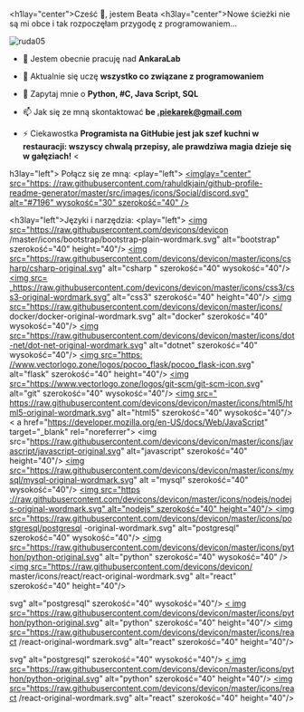 <h1lay="center">Cześć 👋, jestem Beata</h1>
<h3lay="center">Nowe ścieżki nie są mi obce i tak rozpoczęłam przygodę z programowaniem...</h3>

<p wyrównanie="left"> <img src="https://komarev.com/ghpvc/?username=ruda05&label=Profile%20views&color=0e75b6&style=flat" alt="ruda05" /> </p>

- 🔭 Jestem obecnie pracuję nad **AnkaraLab**

- 🌱 Aktualnie się uczę **wszystko co związane z programowaniem**

- 💬 Zapytaj mnie o **Python, #C, Java Script, SQL**

- 📫 Jak się ze mną skontaktować **be .piekarek@gmail.com**

- ⚡ Ciekawostka **Programista na GitHubie jest jak szef kuchni w restauracji: wszyscy chwalą przepisy, ale prawdziwa magia dzieje się w gałęziach!** <

h3lay="left"> Połącz się ze mną:</h3>
<play="left">
<a href="https://discord.gg/#7196" target="blank"><imglay="center" src="https: //raw.githubusercontent.com/rahuldkjain/github-profile-readme-generator/master/src/images/icons/Social/discord.svg" alt="#7196" wysokość="30" szerokość="40" /> </a>
</p>

<h3lay="left">Języki i narzędzia:</h3>
<play="left"> <a href="https://getbootstrap.com" target="_blank" rel="noreferrer"> <img src="https://raw.githubusercontent.com/devicons/devicon /master/icons/bootstrap/bootstrap-plain-wordmark.svg" alt="bootstrap" szerokość="40" height="40"/> </a> <a href="https://www.w3schools.com /cs/" target="_blank" rel="noreferrer"> <img src="https://raw.githubusercontent.com/devicons/devicon/master/icons/csharp/csharp-original.svg" alt="csharp " szerokość="40" wysokość="40"/> </a> <a href="https://www.w3schools.com/css/" target="_blank" rel="noreferrer"> <img src= „https://raw.githubusercontent.com/devicons/devicon/master/icons/css3/css3-original-wordmark.svg” alt="css3" szerokość="40" height="40"/> </a> <a href="https://www.docker.com/" target="_blank" rel="noreferrer"> <img src="https://raw.githubusercontent.com/devicons/devicon/master/icons/ docker/docker-original-wordmark.svg" alt="docker" szerokość="40" wysokość="40"/> </a> <a href="https://dotnet.microsoft.com/" target=" _blank" rel="noreferrer"> <img src="https://raw.githubusercontent.com/devicons/devicon/master/icons/dot-net/dot-net-original-wordmark.svg" alt="dotnet" szerokość="40" wysokość="40"/> </a> <a href="https://flask.palletsprojects.com/" target="_blank" rel="noreferrer"> <img src="https: //www.vectorlogo.zone/logos/pocoo_flask/pocoo_flask-icon.svg" alt="flask" szerokość="40" height="40"/> </a> <a href="https://git- scm.com/" target="_blank" rel="noreferrer"> <img src="https://www.vectorlogo.zone/logos/git-scm/git-scm-icon.svg" alt="git" szerokość="40" wysokość="40"/> </a> <a href="https://www.w3.org/html/" target="_blank" rel="noreferrer"> <img src=" https://raw.githubusercontent.com/devicons/devicon/master/icons/html5/html5-original-wordmark.svg" alt="html5" szerokość="40" wysokość="40"/> </a> < a href="https://developer.mozilla.org/en-US/docs/Web/JavaScript" target="_blank" rel="noreferrer"> <img src="https://raw.githubusercontent.com/devicons/devicon/master/icons/javascript/javascript-original.svg" alt="javascript" szerokość="40" height="40"/> </a> <a href="https://www. mysql.com/" target="_blank" rel="noreferrer"> <img src="https://raw.githubusercontent.com/devicons/devicon/master/icons/mysql/mysql-original-wordmark.svg" alt ="mysql" szerokość="40" wysokość="40"/> </a> <a href="https://nodejs.org" target="_blank" rel="noreferrer"> <img src="https ://raw.githubusercontent.com/devicons/devicon/master/icons/nodejs/nodejs-original-wordmark.svg" alt="nodejs" szerokość="40" height="40"/> </a> <a href="https://www.postgresql.org" target="_blank" rel="noreferrer"> <img src="https://raw.githubusercontent.com/devicons/devicon/master/icons/postgresql/postgresql -original-wordmark.svg" alt="postgresql" szerokość="40" wysokość="40"/> </a> <a href="https://www.python.org" target="_blank" rel= "noreferrer"> <img src="https://raw.githubusercontent.com/devicons/devicon/master/icons/python/python-original.svg" alt="python" szerokość="40" wysokość="40" /> </a> <a href="https://reactjs.org/" target="_blank" rel="noreferrer"> <img src="https://raw.githubusercontent.com/devicons/devicon/ master/icons/react/react-original-wordmark.svg" alt="react" szerokość="40" height="40"/> </a> </p>svg" alt="postgresql" szerokość="40" wysokość="40"/> </a> <a href="https://www.python.org" target="_blank" rel="noreferrer"> < img src="https://raw.githubusercontent.com/devicons/devicon/master/icons/python/python-original.svg" alt="python" szerokość="40" height="40"/> </a > <a href="https://reactjs.org/" target="_blank" rel="noreferrer"> <img src="https://raw.githubusercontent.com/devicons/devicon/master/icons/react /react-original-wordmark.svg" alt="react" szerokość="40" height="40"/> </a> </p>svg" alt="postgresql" szerokość="40" wysokość="40"/> </a> <a href="https://www.python.org" target="_blank" rel="noreferrer"> < img src="https://raw.githubusercontent.com/devicons/devicon/master/icons/python/python-original.svg" alt="python" szerokość="40" height="40"/> </a > <a href="https://reactjs.org/" target="_blank" rel="noreferrer"> <img src="https://raw.githubusercontent.com/devicons/devicon/master/icons/react /react-original-wordmark.svg" alt="react" szerokość="40" height="40"/> </a> </p>
